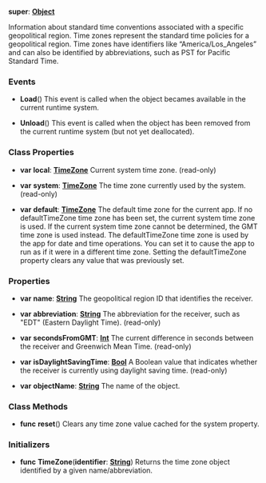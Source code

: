**super**: **[Object](../gravity/object.md)**

Information about standard time conventions associated with a specific geopolitical region. Time zones represent the standard time policies for a geopolitical region. Time zones have identifiers like “America/Los_Angeles” and can also be identified by abbreviations, such as PST for Pacific Standard Time.

### Events

* **Load**()
This event is called when the object becames available in the current runtime system.

* **Unload**()
This event is called when the object has been removed from the current runtime system (but not yet deallocated).



### Class Properties

* **var** **local**: **[TimeZone](TimeZone.md)**
Current system time zone. \(read-only\)

* **var** **system**: **[TimeZone](TimeZone.md)**
The time zone currently used by the system. \(read-only\)

* **var** **default**: **[TimeZone](TimeZone.md)**
The default time zone for the current app. If no defaultTimeZone time zone has been set, the current system time zone is used. If the current system time zone cannot be determined, the GMT time zone is used instead. The defaultTimeZone time zone is used by the app for date and time operations. You can set it to cause the app to run as if it were in a different time zone. Setting the defaultTimeZone property clears any value that was previously set.



### Properties

* **var** **name**: **[String](../gravity/string.md)**
The geopolitical region ID that identifies the receiver.

* **var** **abbreviation**: **[String](../gravity/string.md)**
The abbreviation for the receiver, such as "EDT" (Eastern Daylight Time). \(read-only\)

* **var** **secondsFromGMT**: **[Int](../gravity/int.md)**
The current difference in seconds between the receiver and Greenwich Mean Time. \(read-only\)

* **var** **isDaylightSavingTime**: **[Bool](../gravity/bool.md)**
A Boolean value that indicates whether the receiver is currently using daylight saving time. \(read-only\)

* **var** **objectName**: **[String](../gravity/string.md)**
The name of the object.



### Class Methods

* **func** **reset**()
Clears any time zone value cached for the system property.



### Initializers

* **func** **TimeZone**(**identifier**: **[String](../gravity/string.md)**)
Returns the time zone object identified by a given name/abbreviation.





